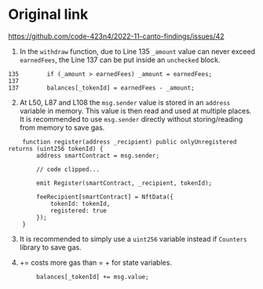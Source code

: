 # Original link
https://github.com/code-423n4/2022-11-canto-findings/issues/42
1. In the `withdraw` function, due to Line 135 `_amount` value can never exceed `earnedFees`, the Line 137 can be put inside an `unchecked` block.
```solidity
135        if (_amount > earnedFees) _amount = earnedFees;
137
137        balances[_tokenId] = earnedFees - _amount;
```

2. At L50, L87 and L108 the `msg.sender` value is stored in an `address` variable in memory. This value is then read and used at multiple places. It is recommended to use `msg.sender` directly without storing/reading from memory to save gas. 
```solidity
    function register(address _recipient) public onlyUnregistered returns (uint256 tokenId) {
        address smartContract = msg.sender;

        // code clipped...

        emit Register(smartContract, _recipient, tokenId);

        feeRecipient[smartContract] = NftData({
            tokenId: tokenId,
            registered: true
        });
    }
```

3. It is recommended to simply use a `uint256` variable instead if `Counters` library to save gas.

4. <x> += <y> costs more gas than <x> = <x> + <y> for state variables. 
```solidity
        balances[_tokenId] += msg.value;
```